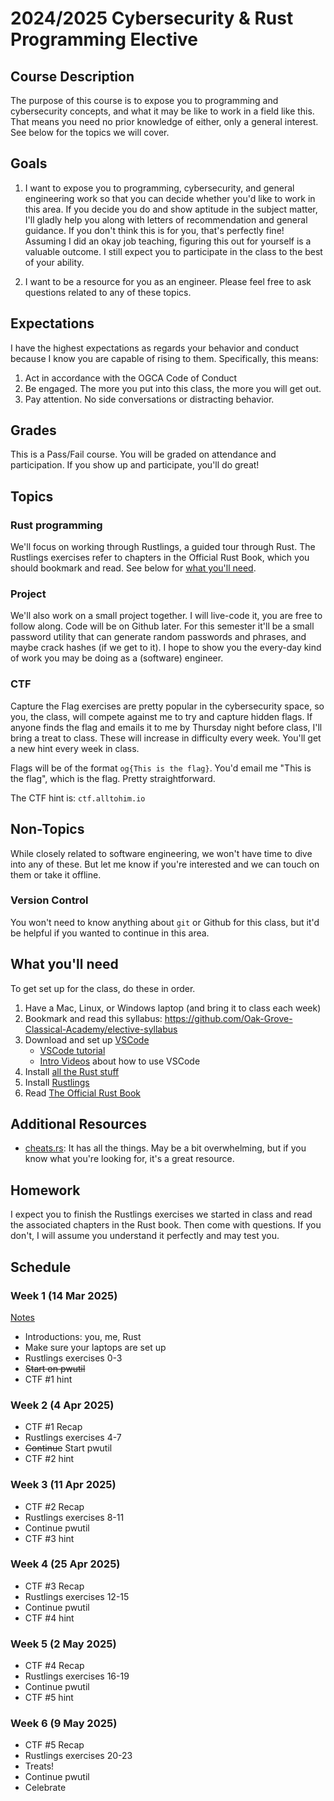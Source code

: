 # 2024/2025 Cybersecurity & Rust Programming Elective

## Course Description

The purpose of this course is to expose you to programming and cybersecurity concepts, and what it may be like to work in a field like this. 
That means you need no prior knowledge of either, only a general interest. See below for the topics we will cover.

## Goals

1. I want to expose you to programming, cybersecurity, and general engineering work so that you can decide whether you'd like to work in this area. If you decide you do and show aptitude in the
subject matter, I'll gladly help you along with letters of recommendation and general guidance. If you don't think this is for you, that's perfectly fine! Assuming I did an okay job teaching, 
figuring this out for yourself is a valuable outcome. I still expect you to participate in the class to the best of your ability.

2. I want to be a resource for you as an engineer. Please feel free to ask questions related to any of these topics.

## Expectations

I have the highest expectations as regards your behavior and conduct because I know you are capable of rising to them. Specifically, this means:

1. Act in accordance with the OGCA Code of Conduct
1. Be engaged. The more you put into this class, the more you will get out.
1. Pay attention. No side conversations or distracting behavior.

## Grades

This is a Pass/Fail course. You will be graded on attendance and participation. If you show up and participate, you'll do great!

## Topics

### Rust programming

We'll focus on working through Rustlings, a guided tour through Rust. The Rustlings exercises refer to chapters in the Official Rust Book, which you should bookmark and read. See below 
for [what you'll need](#what-youll-need).

### Project

We'll also work on a small project together. I will live-code it, you are free to follow along. Code will be on Github later. For this semester it'll be a small password utility that can
generate random passwords and phrases, and maybe crack hashes (if we get to it). I hope to show you the every-day kind of work you may be doing as a (software) engineer.

### CTF

Capture the Flag exercises are pretty popular in the cybersecurity space, so you, the class, will compete against me to try and capture hidden flags. If anyone finds the flag and emails it to me
by Thursday night before class, I'll bring a treat to class. These will increase in difficulty every week. You'll get a new hint every week in class. 

Flags will be of the format `og{This is the flag}`. You'd email me "This is the flag", which is the flag. Pretty straightforward.

The CTF hint is: `ctf.alltohim.io`

## Non-Topics

While closely related to software engineering, we won't have time to dive into any of these. But let me know if you're interested and we can touch on them or take it offline.

### Version Control

You won't need to know anything about `git` or Github for this class, but it'd be helpful if you wanted to continue in this area.

## What you'll need

To get set up for the class, do these in order.

1. Have a Mac, Linux, or Windows laptop (and bring it to class each week)
1. Bookmark and read this syllabus: https://github.com/Oak-Grove-Classical-Academy/elective-syllabus
1. Download and set up [VSCode](https://code.visualstudio.com/)
    - [VSCode tutorial](https://code.visualstudio.com/docs/getstarted/getting-started)
    - [Intro Videos](https://code.visualstudio.com/docs/getstarted/introvideos) about how to use VSCode
1. Install [all the Rust stuff](https://code.visualstudio.com/docs/languages/rust)
1. Install [Rustlings](https://rustlings.cool/)
1. Read [The Official Rust Book](https://doc.rust-lang.org/book/title-page.html)

## Additional Resources

- [cheats.rs](https://cheats.rs/): It has all the things. May be a bit overwhelming, but if you know what you're looking for, it's a great resource.

## Homework

I expect you to finish the Rustlings exercises we started in class and read the associated chapters in the Rust book. Then come with questions. If you don't, I will assume you understand it perfectly and 
may test you.

## Schedule

### Week 1 (14 Mar 2025)

[Notes](week1-notes.md)

- Introductions: you, me, Rust
- Make sure your laptops are set up
- Rustlings exercises 0-3
- ~~Start on pwutil~~
- CTF #1 hint

### Week 2 (4 Apr 2025)

- CTF #1 Recap
- Rustlings exercises 4-7
- ~~Continue~~ Start pwutil
- CTF #2 hint

### Week 3 (11 Apr 2025)

- CTF #2 Recap
- Rustlings exercises 8-11
- Continue pwutil
- CTF #3 hint

### Week 4 (25 Apr 2025)

- CTF #3 Recap
- Rustlings exercises 12-15
- Continue pwutil
- CTF #4 hint

### Week 5 (2 May 2025)

- CTF #4 Recap
- Rustlings exercises 16-19
- Continue pwutil
- CTF #5 hint

### Week 6 (9 May 2025)

- CTF #5 Recap
- Rustlings exercises 20-23
- Treats!
- Continue pwutil
- Celebrate

